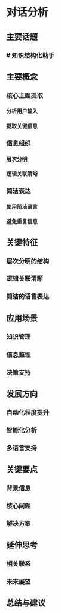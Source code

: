 # 对话分析
## 主要话题
### # 知识结构化助手
## 主要概念
### 核心主题提取
#### 分析用户输入
#### 提取关键信息
### 信息组织
#### 层次分明
#### 逻辑关联清晰
### 简洁表达
#### 使用简洁语言
#### 避免重复信息
## 关键特征
### 层次分明的结构
### 逻辑关联清晰
### 简洁的语言表达
## 应用场景
### 知识管理
### 信息整理
### 决策支持
## 发展方向
### 自动化程度提升
### 智能化分析
### 多语言支持
## 关键要点
### 背景信息
### 核心问题
### 解决方案
## 延伸思考
### 相关联系
### 未来展望
## 总结与建议